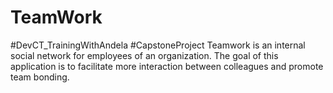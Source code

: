 # TeamWork
#DevCT_TrainingWithAndela
#CapstoneProject
Teamwork is an internal social network for employees of an organization. The goal of this application is to facilitate 
more interaction between colleagues and promote team bonding.
